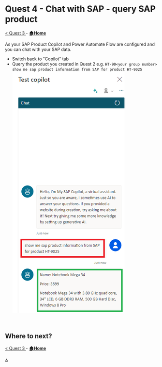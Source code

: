 # Quest 4 - Chat with SAP - query SAP product 

[ < Quest 3 ](quest3.md) - **[🏠Home](../README.md)**

As your SAP Product Copilot and Power Automate Flow are configured and you can chat with your SAP data. 


* Switch back to "Copilot" tab
* Query the product you created in Quest 2 e.g. `HT-90<your group number>`  <br>
            `show me sap product information from SAP for product HT-9025` <br>
 ![Sign In](../media/quest4/4-check-product.png) <br>

<br>



## Where to next?

[ < Quest 3 ](quest3.md) - **[🏠Home](../README.md)**

[🔝](#)
